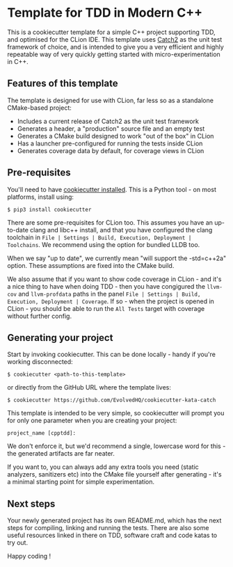 # Template for TDD in Modern C++

This is a cookiecutter template for a simple C++ project supporting
TDD, and optimised for the CLion IDE. This template uses
[Catch2](https://github.com/catchorg/Catch2/blob/master/docs/tutorial.md)
as the unit test framework of choice, and is intended to give you a
very efficient and highly repeatable way of very quickly getting
started with micro-experimentation in C++.

## Features of this template

The template is designed for use with CLion, far less so as a
standalone CMake-based project:

- Includes a current release of Catch2 as the unit test framework
- Generates a header, a "production" source file and an empty test
- Generates a CMake build designed to work "out of the box" in CLion
- Has a launcher pre-configured for running the tests inside CLion
- Generates coverage data by default, for coverage views in CLion

## Pre-requisites

You'll need to have [cookiecutter
installed](https://github.com/audreyr/cookiecutter). This is a Python
tool - on most platforms, install using:

```
$ pip3 install cookiecutter
```

There are some pre-requisites for CLion too. This assumes you have an
up-to-date clang and libc++ install, and that you have configured the
clang toolchain in `File | Settings | Build, Execution, Deployment |
Toolchains`. We recommend using the option for bundled LLDB too.

When we say "up to date", we currently mean "will support the
-std=c++2a" option. These assumptions are fixed into the CMake build.

We also assume that if you want to show code coverage in CLion - and
it's a nice thing to have when doing TDD - then you have congigured
the `llvm-cov` and `llvm-profdata` paths in the panel `File | Settings
| Build, Execution, Deployment | Coverage`. If so - when the project
is opened in CLion - you should be able to run the `All Tests` target
with coverage without further config.

## Generating your project

Start by invoking cookiecutter. This can be done locally - handy if
you're working disconnected:

```
$ cookiecutter <path-to-this-template>
```

or directly from the GitHub URL where the template lives:

```
$ cookiecutter https://github.com/EvolvedHQ/cookiecutter-kata-catch
```

This template is intended to be very simple, so cookiecutter will
prompt you for only one parameter when you are creating your project:

```
project_name [cpptdd]:
```

We don't enforce it, but we'd recommend a single, lowercase word for
this - the generated artifacts are far neater.

If you want to, you can always add any extra tools you need (static
analyzers, sanitizers etc) into the CMake file yourself after
generating - it's a minimal starting point for simple experimentation.

## Next steps

Your newly generated project has its own README.md, which has the next
steps for compiling, linking and running the tests. There are also
some useful resources linked in there on TDD, software craft and code
katas to try out.

Happy coding !
